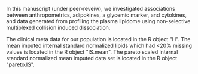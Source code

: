 In this manuscript (under peer-reveiw), we investigated associations between anthropometrics, adipokines, a glycemic marker, and cytokines, and data generated from profiling the plasma lipidome using non-selective multiplexed collision induced dissociation.

The clinical meta data for our population is located in the R object  "H".  The mean imputed internal standard normalized lipids which had <20% missing values is located in the R object "IS.mean".  The pareto scaled internal standard normalized mean imputed data set is located in the R object "pareto.IS".
